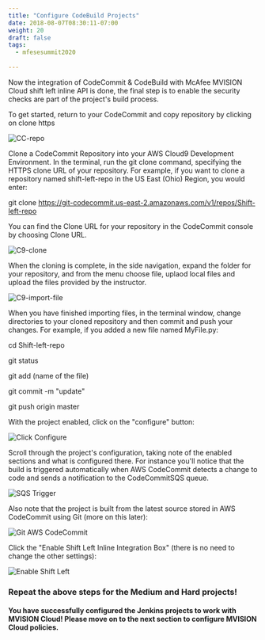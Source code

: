 ```yaml
---
title: "Configure CodeBuild Projects"
date: 2018-08-07T08:30:11-07:00
weight: 20
draft: false
tags:
  - mfesesummit2020
  
---
```


Now the integration of CodeCommit & CodeBuild with McAfee MVISION Cloud shift left inline API is done, the final step is to enable the security checks are part of the project's build process.

To get started, return to your CodeCommit and copy repository by clicking on clone https

![CC-repo](/images/mfe/CC-repo.png?classes=border,shadow)

Clone a CodeCommit Repository into your AWS Cloud9 Development Environment. In the terminal, run the git clone command, specifying the HTTPS clone URL of your repository. For example, if you want to clone a repository named shift-left-repo in the US East (Ohio) Region, you would enter:

git clone https://git-codecommit.us-east-2.amazonaws.com/v1/repos/Shift-left-repo

You can find the Clone URL for your repository in the CodeCommit console by choosing Clone URL.

![C9-clone](/images/mfe/C9-clone.png?classes=border,shadow)

When the cloning is complete, in the side navigation, expand the folder for your repository, and from the menu choose file, uplaod local files and upload the files provided by the instructor.

![C9-import-file](/images/mfe/C9-import-file.png?classes=border,shadow)

When you have finished importing files, in the terminal window, change directories to your cloned repository and then commit and push your changes. For example, if you added a new file named MyFile.py:

cd Shift-left-repo

git status

git add (name of the file)

git commit -m "update"

git push origin master

With the project enabled, click on the "configure" button:

![Click Configure](/images/mfe/clickconfigure.png?classes=border,shadow)

Scroll through the project's configuration, taking note of the enabled sections and what is configured there.  For instance you'll notice that the build is triggered automatically when AWS CodeCommit detects a change to code and sends a notification to the CodeCommitSQS queue.

  ![SQS Trigger](/images/mfe/sqstrigger.png?classes=border,shadow)

  Also note that the project is built from the latest source stored in AWS CodeCommit using Git (more on this later):

  ![Git AWS CodeCommit](/images/mfe/gitcodecommit.png?classes=border,shadow)

Click the "Enable Shift Left Inline Integration Box" (there is no need to change the other settings):

![Enable Shift Left](/images/mfe/enableshiftleft.png?classes=border,shadow)


### Repeat the above steps for the Medium and Hard projects!

#### You have successfully configured the Jenkins projects to work with MVISION Cloud!  Please move on to the next section to configure MVISION Cloud policies.

